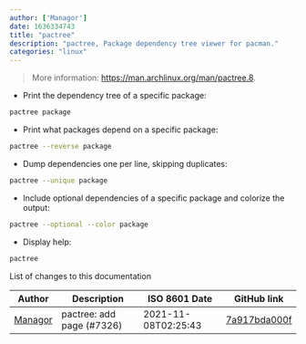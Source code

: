 ```yaml
---
author: ['Managor']
date: 1636334743
title: "pactree"
description: "pactree, Package dependency tree viewer for pacman."
categories: "linux"
---
```

> More information: <https://man.archlinux.org/man/pactree.8>.

- Print the dependency tree of a specific package:

```bash
pactree package
```

- Print what packages depend on a specific package:

```bash
pactree --reverse package
```

- Dump dependencies one per line, skipping duplicates:

```bash
pactree --unique package
```

- Include optional dependencies of a specific package and colorize the output:

```bash
pactree --optional --color package
```

- Display help:

```bash
pactree
```
List of changes to this documentation


Author | Description | ISO 8601 Date | GitHub link
------|-----|-----|-----
[Managor](mailto:42655600+Managor@users.noreply.github.com) | pactree: add page (#7326) | 2021-11-08T02:25:43 | [7a917bda000f](https://github.com/tldr-pages/tldr/commit/7a917bda000f61a99d6f80b7bd0293df9be4b19e)

